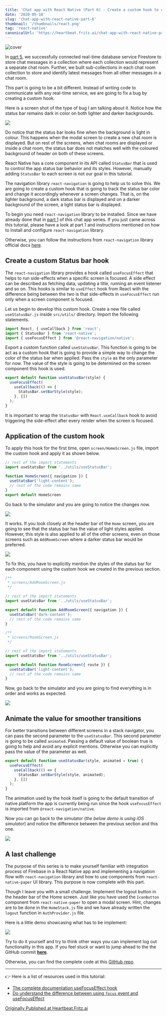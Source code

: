 ```yaml
---
title: 'Chat app with React Native (Part 6) - Create a custom hook to change status bar styles'
date: '2020-05-18'
slug: 'chat-app-with-react-native-part-6'
thumbnail: '/thumbnails/react.png'
tag: 'react-native'
canonicalUrl: 'https://heartbeat.fritz.ai/chat-app-with-react-native-part-6-create-a-custom-hook-to-change-status-bar-styles-da7073c5fa8d'
---
```


![cover](https://i.imgur.com/ROYjoYo.jpg)

In [part 5](https://amanhimself.dev/blog/chat-app-with-react-native-part-5), we successfully connected real-time database service Firestore to store chat messages in a collection where each collection would represent a separate chat room. Further, we built sub-collections in each chat room collection to store and identify latest messages from all other messages in a chat room.

This part is going to be a bit different. Instead of writing code to communicate with any real-time service, we are going to fix a bug by creating a custom hook.

Here is a screen shot of the type of bug I am talking about it. Notice how the status bar remains dark in color on both lighter and darker backgrounds.

<img src='https://miro.medium.com/max/714/1*JwA7n-QlUjayTGgb2m1tfw.gif' />

Do notice that the status bar looks fine when the background is light in colour. This happens when the modal screen to create a new chat room is displayed. But on rest of the screens, when chat rooms are displayed or inside a chat room, the status bar does not matches well with the coloured background of header on both of these screens.

React Native has a core component in its API called `StatusBar` that is used to control the app status bar behavior and its styles. However, manually adding `StatusBar` to each screen is not our goal in this tutorial.

The navigation library `react-navigation` is going to help us to solve this. We are going to create a custom hook that is going to track the status bar color and change it accordingly whenever a screen changes. That is, on the lighter background, a dark status bar is displayed and on a darker background of the screen, a light status bar is displayed.

To begin you need `react-navigation` library to be installed. Since we have already done that in [part 1](https://heartbeat.fritz.ai/chat-app-with-react-native-part-1-build-reusable-ui-form-elements-using-react-native-paper-75d82e2ca94f) of this chat app series. If you just came across this tutorial, please have a look at part 1 and instructions mentioned on how to install and configure `react-navigation` library.

Otherwise, you can follow the instructions from `react-navigation` library official docs [here](https://reactnavigation.org/).

## Create a custom Status bar hook

The `react-navigation` library provides a hook called `useFocusEffect` that helps to run side-effects when a specific screen is focused. A side effect can be described as fetching data, updating a title, running an event listener and so on. This hooks is similar to `useEffect` hook from React with the difference being between the two is that side-effects in `useFocusEffect` run only when a screen component is focused.

Let us begin to develop this custom hook. Create a new file called `useStatusBar.js` inside `src/utils/` directory. Import the following statements.

```js
import React, { useCallback } from 'react';
import { StatusBar } from 'react-native';
import { useFocusEffect } from '@react-navigation/native';
```

Export a custom function called `useStatusBar`. This function is going to be act as a custom hook that is going to provide a simple way to change the color of the status bar when applied. Pass the `style` as the only parameter for now. The value of the style is going to be determined on the screen component this hook is used.

```js
export default function useStatusBar(style) {
  useFocusEffect(
    useCallback(() => {
      StatusBar.setBarStyle(style);
    }, [])
  );
}
```

It is important to wrap the `StatusBar` with `React.useCallback` hook to avoid triggering the side-effect after every render when the screen is focused.

## Application of the custom hook

To apply this hook for the first time, open `screen/HomeScreen.js` file, import the custom hook and apply it as shown below.

```js
// rest of the import statements
import useStatsBar from '../utils/useStatusBar';

function HomeScreen({ navigation }) {
  useStatsBar('light-content');
  // rest of the code remains same
}
export default HomeScreen
```

Go back to the simulator and you are going to notice the changes now.

<img src='https://miro.medium.com/max/692/1*jaEgKwnoaiLeMCs2bkmsIg.png' />

It works. If you look closely at the header bar of the `Home` screen, you are going to see that the status bar has the value of light styles applied. However, this style is also applied to all of the other screens, even on those screens such as `AddRoomScreen` where a darker status bar would be preferred.

<img src='https://miro.medium.com/max/714/1*JSa1Ndh9tYt4BzdBUJG4mA.gif' />

To fix this, you have to explicitly mention the styles of the status bar for each component using the custom hook we created in the previous section.

```js
/**
 * screens/AddRoomScreen.js
 */

// rest of the import statements
import useStatsBar from '../utils/useStatusBar';

export default function AddRoomScreen({ navigation }) {
  useStatsBar('dark-content');
  // rest of the code remains same
}

/**
 * screens/RoomScreen.js
 */

// rest of the import statements
import useStatsBar from '../utils/useStatusBar';

export default function RoomScreen({ route }) {
  useStatsBar('light-content');
  // rest of the code remains same
}
```

Now, go back to the simulator and you are going to find everything is in order and works as expected.

<img src='https://miro.medium.com/max/714/1*laUY_xJJwoI079wS0NKI3Q.gif' />

## Animate the value for smoother transitions

For better transitions between different screens in a stack navigator, you can pass the second parameter to the `useStatusBar`. This second parameter is going to be called `animated`. Passing a default value of boolean true is going to help and avoid any explicit mentions. Otherwise you can explicitly pass the value of the parameter as well.

```js
export default function useStatusBar(style, animated = true) {
  useFocusEffect(
    useCallback(() => {
      StatusBar.setBarStyle(style, animated);
    }, [])
  );
}
```

The animation used by the hook itself is going to the default transition of native platform the app is currently being run since the hook `useFocusEffect` is imported from `@react-navigation/native`.

Now you can go back to the simulator (_the below demo is using iOS simulator_) and notice the difference between the previous section and this one.

<img src='https://miro.medium.com/max/714/1*_X5Ye5IJpkOYbUsED8ELYg.gif' />

## A last challenge

The purpose of this series is to make yourself familiar with integration process of Firebase in a React Native app and implementing a navigation flow with `react-navigation` library and how to use components from `react-native-paper` UI library. This purpose is now complete with this part.

Though I leave you with a small challenge. Implement the logout button in the header bar of the Home screen. Just like you have used the `IconButton` component from `react-native-paper` to open a modal screen. Hint, changes are to be done in the `HomeStack.js` file and we have already written the `logout` function in `AuthProvider.js` file.

Here is a little demo showcasing what has to be implement:

<img src='https://miro.medium.com/max/664/1*5XHPu7A9R9s9d_lYKcd1sw.gif' />

Try to do it yourself and try to think other ways you can implement log out functionality in this app. If you feel stuck or want to jump ahead to the the GitHub commit [**here**](https://github.com/amandeepmittal/react-native-examples/commit/b1383ccc9fca20214b6c91bfe5a2a5d72a1f8d16).

Otherwise, you can find the complete code at this [GitHub repo](https://github.com/amandeepmittal/react-native-examples/tree/master/ChatApp).

---

👉 Here is a list of resources used in this tutorial:

- [The complete documentation useFocusEffect hook](https://reactnavigation.org/docs/use-focus-effect/)
- [Do understand the difference between using `focus` event and useFocusEffect](https://reactnavigation.org/docs/use-focus-effect/#how-is-usefocuseffect-different-from-adding-a-listener-for-focus-event)

[Originally Published at Heartbeat.Fritz.ai](https://heartbeat.fritz.ai/chat-app-with-react-native-part-6-create-a-custom-hook-to-change-status-bar-styles-da7073c5fa8d)
